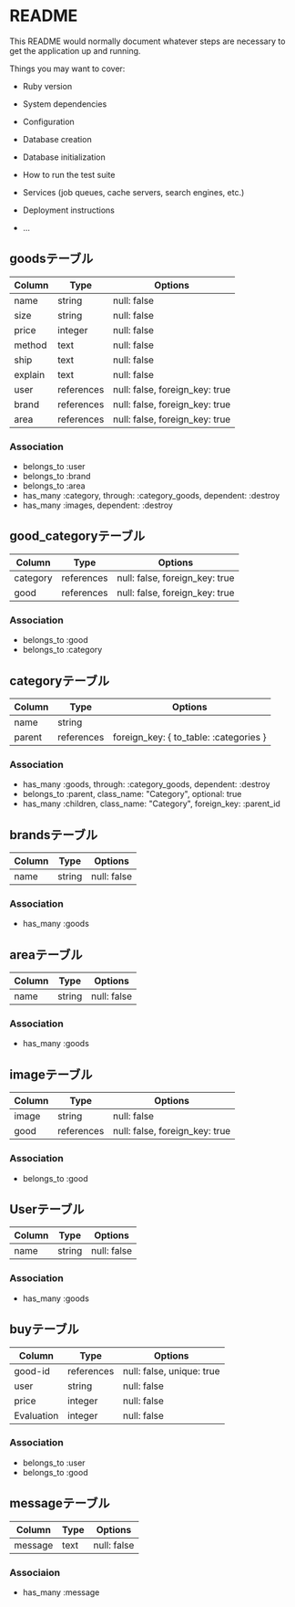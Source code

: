 # README

This README would normally document whatever steps are necessary to get the
application up and running.

Things you may want to cover:

* Ruby version

* System dependencies

* Configuration

* Database creation

* Database initialization

* How to run the test suite

* Services (job queues, cache servers, search engines, etc.)

* Deployment instructions

* ...

## goodsテーブル

|Column|Type|Options|
|------|----|-------|
|name    | string  |null: false|
|size   | string   |null: false|
|price      |integer |null: false|
|method    |text |null: false|
|ship     |text  |null: false|
|explain  |text|null: false|
|user     |references  |null: false, foreign_key: true|
|brand     | references |null: false, foreign_key: true|
|area     | references |null: false, foreign_key: true|

### Association
- belongs_to :user
- belongs_to :brand
- belongs_to :area
- has_many :category, through: :category_goods, dependent: :destroy
- has_many :images, dependent: :destroy



## good_categoryテーブル
|Column|Type|Options|
|------|----|-------|
|category| references | null: false, foreign_key: true|
|good| references    | null: false, foreign_key: true|

### Association
- belongs_to :good
- belongs_to :category



## categoryテーブル
|Column|Type|Options|
|------|----|-------|
|name     |string   |
|parent | references | foreign_key: { to_table: :categories } |

### Association
- has_many :goods, through: :category_goods, dependent: :destroy
- belongs_to :parent, class_name: "Category", optional: true
- has_many :children, class_name: "Category", foreign_key: :parent_id



## brandsテーブル
|Column|Type|Options|
|------|----|-------|
|name|string| null: false |

### Association
- has_many :goods



## areaテーブル
|Column|Type|Options|
|------|----|-------|
|name|string| null: false |

### Association
- has_many :goods



## imageテーブル
|Column|Type|Options|
|------|----|-------|
|image | string | null: false |
|good| references | null: false, foreign_key: true |

### Association
- belongs_to :good



## Userテーブル
|Column|Type|Options|
|------|----|-------|
|name |string|null: false |

### Association
- has_many :goods

## buyテーブル
|Column|Type|Options|
|------|----|-------|
|good-id |references  | null: false, unique: true|
|user |string | null: false|
|price |integer |null: false|
|Evaluation|integer |null: false|

### Association
- belongs_to :user
- belongs_to :good

## messageテーブル
|Column|Type|Options|
|------|----|-------|
|message|text|null: false|

### Associaion
- has_many :message
